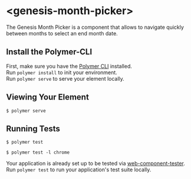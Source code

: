 # \<genesis-month-picker\>

The Genesis Month Picker is a component that allows to navigate quickly between months to select an end month date.

## Install the Polymer-CLI

First, make sure you have the [Polymer CLI](https://www.npmjs.com/package/polymer-cli) installed. <br/>
Run `polymer install` to init your environment. <br/>
Run `polymer serve` to serve your element locally.

## Viewing Your Element

```
$ polymer serve
```

## Running Tests

```
$ polymer test
```

```
$ polymer test -l chrome
```

Your application is already set up to be tested via [web-component-tester](https://github.com/Polymer/web-component-tester). Run `polymer test` to run your application's test suite locally.
